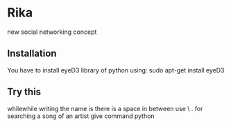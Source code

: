 # Rika
new social networking concept
## Installation
You have to install eyeD3 library of python using:
	sudo apt-get install eyeD3
## Try this
whilewhile writing the name is there is a space in between use <first word>\ <second word>.
for searching a song of an artist give command python <script name> -n <artist name using above statement>.
for searching a song give command python <script name> -s <song name using above statement>.
If you are giving a song or artist after asking do not follow above to statements.
Always give first letter of a word in capital while searching for a song or artist.

